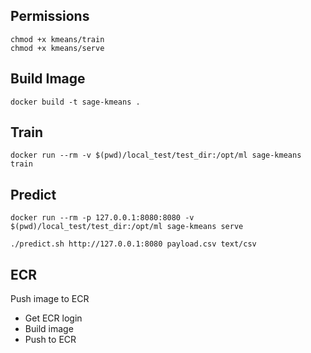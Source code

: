 
## Permissions

```
chmod +x kmeans/train
chmod +x kmeans/serve

```
## Build Image

```
docker build -t sage-kmeans .

```


## Train

`docker run --rm -v $(pwd)/local_test/test_dir:/opt/ml sage-kmeans train`


## Predict

`docker run --rm -p 127.0.0.1:8080:8080 -v $(pwd)/local_test/test_dir:/opt/ml sage-kmeans serve`

`./predict.sh http://127.0.0.1:8080 payload.csv text/csv`


## ECR

Push image to ECR

* Get ECR login
* Build image
* Push to ECR